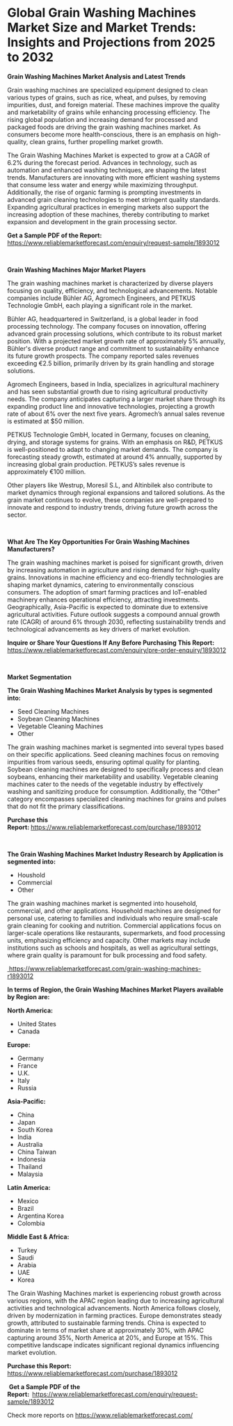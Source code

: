 <p><h1>Global Grain Washing Machines Market Size and Market Trends: Insights and Projections from 2025 to 2032</h1></p><p><strong>Grain Washing Machines Market Analysis and Latest Trends</strong></p>
<p><p>Grain washing machines are specialized equipment designed to clean various types of grains, such as rice, wheat, and pulses, by removing impurities, dust, and foreign material. These machines improve the quality and marketability of grains while enhancing processing efficiency. The rising global population and increasing demand for processed and packaged foods are driving the grain washing machines market. As consumers become more health-conscious, there is an emphasis on high-quality, clean grains, further propelling market growth.</p><p>The Grain Washing Machines Market is expected to grow at a CAGR of 6.2% during the forecast period. Advances in technology, such as automation and enhanced washing techniques, are shaping the latest trends. Manufacturers are innovating with more efficient washing systems that consume less water and energy while maximizing throughput. Additionally, the rise of organic farming is prompting investments in advanced grain cleaning technologies to meet stringent quality standards. Expanding agricultural practices in emerging markets also support the increasing adoption of these machines, thereby contributing to market expansion and development in the grain processing sector.</p></p>
<p><strong>Get a Sample PDF of the Report:&nbsp;</strong> <a href="https://www.reliablemarketforecast.com/enquiry/request-sample/1893012?utm_campaign=1888&utm_medium=2&utm_source=Github&utm_content=ia&utm_term=14012025&utm_id=grain-washing-machines">https://www.reliablemarketforecast.com/enquiry/request-sample/1893012</a></p>
<p>&nbsp;</p>
<p><strong>Grain Washing Machines Major Market Players</strong></p>
<p><p>The grain washing machines market is characterized by diverse players focusing on quality, efficiency, and technological advancements. Notable companies include Bühler AG, Agromech Engineers, and PETKUS Technologie GmbH, each playing a significant role in the market.</p><p>Bühler AG, headquartered in Switzerland, is a global leader in food processing technology. The company focuses on innovation, offering advanced grain processing solutions, which contribute to its robust market position. With a projected market growth rate of approximately 5% annually, Bühler's diverse product range and commitment to sustainability enhance its future growth prospects. The company reported sales revenues exceeding €2.5 billion, primarily driven by its grain handling and storage solutions.</p><p>Agromech Engineers, based in India, specializes in agricultural machinery and has seen substantial growth due to rising agricultural productivity needs. The company anticipates capturing a larger market share through its expanding product line and innovative technologies, projecting a growth rate of about 6% over the next five years. Agromech’s annual sales revenue is estimated at $50 million.</p><p>PETKUS Technologie GmbH, located in Germany, focuses on cleaning, drying, and storage systems for grains. With an emphasis on R&D, PETKUS is well-positioned to adapt to changing market demands. The company is forecasting steady growth, estimated at around 4% annually, supported by increasing global grain production. PETKUS’s sales revenue is approximately €100 million.</p><p>Other players like Westrup, Moresil S.L, and Altinbilek also contribute to market dynamics through regional expansions and tailored solutions. As the grain market continues to evolve, these companies are well-prepared to innovate and respond to industry trends, driving future growth across the sector.</p></p>
<p>&nbsp;</p>
<p><strong>What Are The Key Opportunities For Grain Washing Machines Manufacturers?</strong></p>
<p><p>The grain washing machines market is poised for significant growth, driven by increasing automation in agriculture and rising demand for high-quality grains. Innovations in machine efficiency and eco-friendly technologies are shaping market dynamics, catering to environmentally conscious consumers. The adoption of smart farming practices and IoT-enabled machinery enhances operational efficiency, attracting investments. Geographically, Asia-Pacific is expected to dominate due to extensive agricultural activities. Future outlook suggests a compound annual growth rate (CAGR) of around 6% through 2030, reflecting sustainability trends and technological advancements as key drivers of market evolution.</p></p>
<p><strong>Inquire or Share Your Questions If Any Before Purchasing This Report:</strong> <a href="https://www.reliablemarketforecast.com/enquiry/pre-order-enquiry/1893012?utm_campaign=1888&utm_medium=2&utm_source=Github&utm_content=ia&utm_term=14012025&utm_id=grain-washing-machines">https://www.reliablemarketforecast.com/enquiry/pre-order-enquiry/1893012</a></p>
<p>&nbsp;</p>
<p><strong>Market Segmentation</strong></p>
<p><strong>The Grain Washing Machines Market Analysis by types is segmented into:</strong></p>
<p><ul><li>Seed Cleaning Machines</li><li>Soybean Cleaning Machines</li><li>Vegetable Cleaning Machines</li><li>Other</li></ul></p>
<p><p>The grain washing machines market is segmented into several types based on their specific applications. Seed cleaning machines focus on removing impurities from various seeds, ensuring optimal quality for planting. Soybean cleaning machines are designed to specifically process and clean soybeans, enhancing their marketability and usability. Vegetable cleaning machines cater to the needs of the vegetable industry by effectively washing and sanitizing produce for consumption. Additionally, the "Other" category encompasses specialized cleaning machines for grains and pulses that do not fit the primary classifications.</p></p>
<p><strong>Purchase this Report:&nbsp;</strong><a href="https://www.reliablemarketforecast.com/purchase/1893012?utm_campaign=1888&utm_medium=2&utm_source=Github&utm_content=ia&utm_term=14012025&utm_id=grain-washing-machines">https://www.reliablemarketforecast.com/purchase/1893012</a></p>
<p>&nbsp;</p>
<p><strong>The Grain Washing Machines Market Industry Research by Application is segmented into:</strong></p>
<p><ul><li>Houshold</li><li>Commercial</li><li>Other</li></ul></p>
<p><p>The grain washing machines market is segmented into household, commercial, and other applications. Household machines are designed for personal use, catering to families and individuals who require small-scale grain cleaning for cooking and nutrition. Commercial applications focus on larger-scale operations like restaurants, supermarkets, and food processing units, emphasizing efficiency and capacity. Other markets may include institutions such as schools and hospitals, as well as agricultural settings, where grain quality is paramount for bulk processing and food safety.</p></p>
<p><a href="https://www.reliablemarketforecast.com/grain-washing-machines-r1893012?utm_campaign=1888&utm_medium=2&utm_source=Github&utm_content=ia&utm_term=14012025&utm_id=grain-washing-machines">&nbsp;https://www.reliablemarketforecast.com/grain-washing-machines-r1893012</a></p>
<p><strong>In terms of Region, the Grain Washing Machines Market Players available by Region are:</strong></p>
<p>
    <p> <strong> North America: </strong>
        <ul>
            <li>United States</li>
            <li>Canada</li>
        </ul>
        </p> 
    <p> <strong> Europe: </strong>
        <ul>
            <li>Germany</li>
            <li>France</li>
            <li>U.K.</li>
            <li>Italy</li>
            <li>Russia</li>
        </ul>
        </p> 
    <p> <strong> Asia-Pacific: </strong>
        <ul>
            <li>China</li>
            <li>Japan</li>
            <li>South Korea</li>
            <li>India</li>
            <li>Australia</li>
            <li>China Taiwan</li>
            <li>Indonesia</li>
            <li>Thailand</li>
            <li>Malaysia</li>
        </ul>
        </p> 
    <p> <strong> Latin America: </strong>
        <ul>
            <li>Mexico</li>
            <li>Brazil</li>
            <li>Argentina Korea</li>
            <li>Colombia</li>
        </ul>
        </p> 
    <p> <strong> Middle East & Africa: </strong>
        <ul>
            <li>Turkey</li>
            <li>Saudi</li>
            <li>Arabia</li>
            <li>UAE</li>
            <li>Korea</li>
        </ul>
    </p>
    </p>
<p><p>The Grain Washing Machines market is experiencing robust growth across various regions, with the APAC region leading due to increasing agricultural activities and technological advancements. North America follows closely, driven by modernization in farming practices. Europe demonstrates steady growth, attributed to sustainable farming trends. China is expected to dominate in terms of market share at approximately 30%, with APAC capturing around 35%, North America at 20%, and Europe at 15%. This competitive landscape indicates significant regional dynamics influencing market evolution.</p></p>
<p><strong>Purchase this Report: </strong><a href="https://www.reliablemarketforecast.com/purchase/1893012?utm_campaign=1888&utm_medium=2&utm_source=Github&utm_content=ia&utm_term=14012025&utm_id=grain-washing-machines">https://www.reliablemarketforecast.com/purchase/1893012</a></p>
<p>&nbsp;<strong>Get a Sample PDF of the Report:&nbsp;&nbsp;</strong><a href="https://www.reliablemarketforecast.com/enquiry/request-sample/1893012?utm_campaign=1888&utm_medium=2&utm_source=Github&utm_content=ia&utm_term=14012025&utm_id=grain-washing-machines">https://www.reliablemarketforecast.com/enquiry/request-sample/1893012</a></p>
<p><strong></strong></p>
<p>Check more reports on <a href="https://www.reliablemarketforecast.com/?utm_campaign=1888&utm_medium=2&utm_source=Github&utm_content=ia&utm_term=14012025&utm_id=grain-washing-machines">https://www.reliablemarketforecast.com/</a></p>